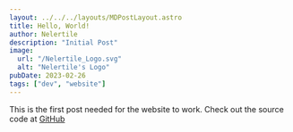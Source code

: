 ```yaml
---
layout: ../../../layouts/MDPostLayout.astro
title: Hello, World!
author: Nelertile
description: "Initial Post"
image:
  url: "/Nelertile_Logo.svg"
  alt: "Nelertile's Logo"
pubDate: 2023-02-26
tags: ["dev", "website"]
---
```


This is the first post needed for the website to work. Check out the source code at [GitHub](https://github.com/nelertile/nelertile.github.io)
